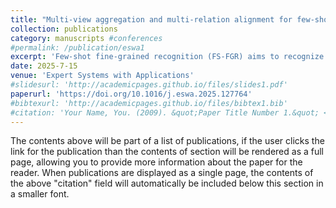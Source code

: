 ```yaml
---
title: "Multi-view aggregation and multi-relation alignment for few-shot fine-grained recognition"
collection: publications
category: manuscripts #conferences
#permalink: /publication/eswa1
excerpt: 'Few-shot fine-grained recognition (FS-FGR) aims to recognize nuanced categories with a limited number of labeled samples that were not encountered during training. Previous work has made significant progress by enhancing the learning of foreground refined regions and the alignment of consistent semantics. However, the detrimental impact of insufficient background diversity on constructing representative category prototypes has been overlooked. Meanwhile, the alignment of semantically consistent features has been hampered by the reliance on singular metrics, resulting in suboptimal feature extraction. To address the limitations above, a novel framework with multi-view aggregation and multi-relation alignment (MVRA) is proposed. In this framework, we strive to refine category prototypes by generating and consolidating multiple views from limited learnable samples. Specifically, we generate foreground-refined views, pinpointing discriminative regions, and background-obfuscated views, broadening the landscape of background diversity. Further, without relying on the entire prior, a global label assignment module is designed to automatically assign reliable labels to the query set samples. Finally, armed with these credible labels, the multi-relation alignment module harnesses the enriched views and their semantic congruencies, facilitating robust feature extraction. The effectiveness and outstanding performance of MVRA are evaluated through extensive experiments conducted on three fine-grained benchmark datasets.'
date: 2025-7-15
venue: 'Expert Systems with Applications'
#slidesurl: 'http://academicpages.github.io/files/slides1.pdf'
paperurl: 'https://doi.org/10.1016/j.eswa.2025.127764'
#bibtexurl: 'http://academicpages.github.io/files/bibtex1.bib'
#citation: 'Your Name, You. (2009). &quot;Paper Title Number 1.&quot; <i>Journal 1</i>. 1(1).'
---
```

The contents above will be part of a list of publications, if the user clicks the link for the publication than the contents of section will be rendered as a full page, allowing you to provide more information about the paper for the reader. When publications are displayed as a single page, the contents of the above "citation" field will automatically be included below this section in a smaller font.
